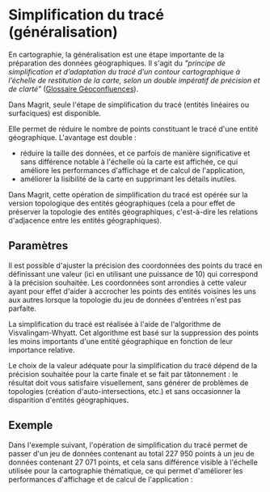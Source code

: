 # Simplification du tracé (généralisation)

En cartographie, la généralisation est une étape importante de la préparation des données
géographiques. Il s'agit du *"principe de simplification et d’adaptation du tracé d’un contour
cartographique à l’échelle de restitution de la carte, selon un double impératif de précision et de clarté"* ([Glossaire Géoconfluences](https://geoconfluences.ens-lyon.fr/glossaire/generalisation-carto)).

Dans Magrit, seule l'étape de simplification du tracé (entités linéaires ou surfaciques) est disponible.

Elle permet de réduire le nombre de points constituant le tracé d'une entité géographique. L'avantage est double :

- réduire la taille des données, et ce parfois de manière significative et sans différence notable à l'échelle où la carte est affichée, ce qui améliore les performances d'affichage et de calcul de l'application,
- améliorer la lisibilité de la carte en supprimant les détails inutiles.

Dans Magrit, cette opération de simplification du tracé est opérée sur la version topologique des entités géographiques
(cela a pour effet de préserver la topologie des entités géographiques, c'est-à-dire les relations d'adjacence entre les entités géographiques).

## Paramètres

Il est possible d'ajuster la précision des coordonnées des points du tracé en définissant une valeur (ici en utilisant une puissance de 10)
qui correspond à la précision souhaitée. Les coordonnées sont arrondies à cette valeur ayant pour effet d'aider
à accrocher les points des entités voisines les uns aux autres lorsque la topologie du jeu de données d'entrées
n'est pas parfaite.

La simplification du tracé est réalisée à l'aide de l'algorithme de Visvalingam-Whyatt.
Cet algorithme est basé sur la suppression des points les moins importants d'une entité géographique en fonction de leur importance relative.

Le choix de la valeur adéquate pour la simplification du tracé dépend de la précision souhaitée pour la carte finale
et se fait par tâtonnement : le résultat doit vous satisfaire visuellement, sans générer de problèmes de topologies
(création d'auto-intersections, etc.) et sans occasionner la disparition d'entités géographiques. 

## Exemple

Dans l'exemple suivant, l'opération de simplification du tracé permet de passer d'un jeu de données
contenant au total 227 950 points à un jeu de données contenant 27 071 points, et cela sans différence visible
à l'échelle utilisée pour la cartographie thématique, ce qui permet d'améliorer les performances
d'affichage et de calcul de l'application :

<ZoomImg
    src="/simplification-senegal-departements.png"
    alt="Simplification du tracé d'un jeu de données (départements du Sénégal)"
    caption="Simplification du tracé d'un jeu de données (départements du Sénégal)"
/>

